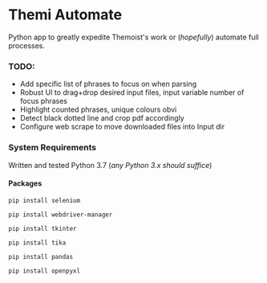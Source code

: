 # Themi Automate

Python app to greatly expedite Themoist's work or (_hopefully_) automate full processes.

### TODO:

* Add specific list of phrases to focus on when parsing
* Robust UI to drag+drop desired input files, input variable number of focus phrases
* Highlight counted phrases, unique colours obvi
* Detect black dotted line and crop pdf accordingly
* Configure web scrape to move downloaded files into Input dir


### System Requirements

Written and tested Python 3.7 (_any Python 3.x should suffice_)

#### Packages

```
pip install selenium
```
```
pip install webdriver-manager
```
```
pip install tkinter
```
```
pip install tika
```
```
pip install pandas
```
```
pip install openpyxl
```
